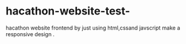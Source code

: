 # hacathon-website-test-
hacathon website frontend by just using html,cssand javscript make a responsive design .
